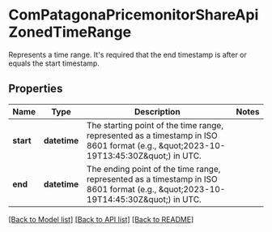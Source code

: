 # ComPatagonaPricemonitorShareApiZonedTimeRange

Represents a time range. It's required that the end timestamp is after or equals the start timestamp.
## Properties
Name | Type | Description | Notes
------------ | ------------- | ------------- | -------------
**start** | **datetime** | The starting point of the time range, represented as a timestamp in ISO 8601 format (e.g., \&quot;2023-10-19T13:45:30Z\&quot;) in UTC. | 
**end** | **datetime** | The ending point of the time range, represented as a timestamp in ISO 8601 format (e.g., \&quot;2023-10-19T14:45:30Z\&quot;) in UTC. | 

[[Back to Model list]](../README.md#documentation-for-models) [[Back to API list]](../README.md#documentation-for-api-endpoints) [[Back to README]](../README.md)


